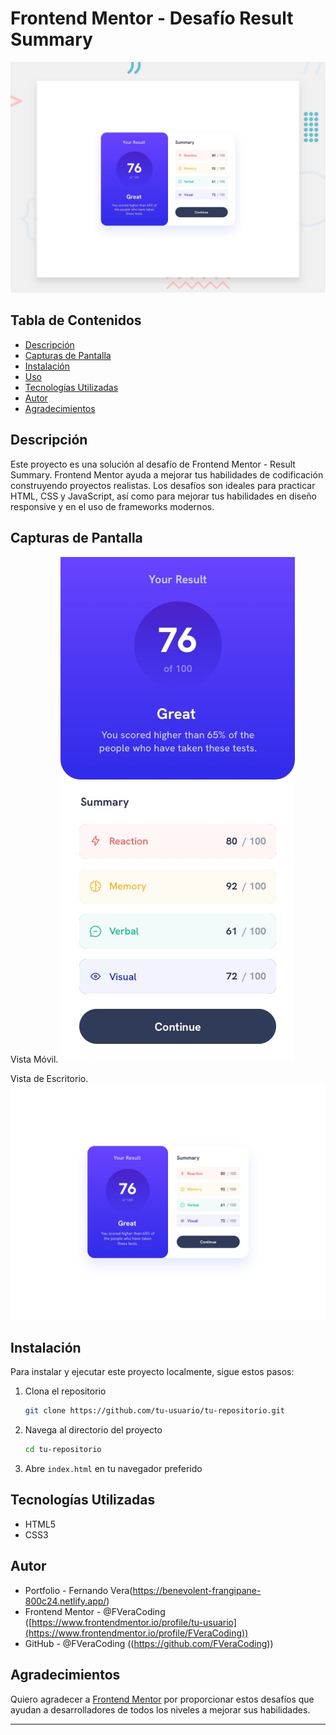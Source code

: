 # Frontend Mentor - Desafío Result Summary

![Vista Previa del Proyecto](design/desktop-preview.jpg)

## Tabla de Contenidos

- [Descripción](#descripción)
- [Capturas de Pantalla](#capturas-de-pantalla)
- [Instalación](#instalación)
- [Uso](#uso)
- [Tecnologías Utilizadas](#tecnologías-utilizadas)
- [Autor](#autor)
- [Agradecimientos](#agradecimientos)

## Descripción

Este proyecto es una solución al desafío de Frontend Mentor - Result Summary.
Frontend Mentor ayuda a mejorar tus habilidades de codificación construyendo proyectos realistas. 
Los desafíos son ideales para practicar HTML, CSS y JavaScript, así como para mejorar tus habilidades en diseño responsive y en el uso de frameworks modernos.

## Capturas de Pantalla
Vista Móvil.
![Vista Móvil](design/mobile-design.jpg)

Vista de Escritorio.
![Vista Escritorio](design/desktop-design.jpg)

## Instalación

Para instalar y ejecutar este proyecto localmente, sigue estos pasos:

1. Clona el repositorio
    ```bash
    git clone https://github.com/tu-usuario/tu-repositorio.git
    ```
2. Navega al directorio del proyecto
    ```bash
    cd tu-repositorio
    ```
3. Abre `index.html` en tu navegador preferido

## Tecnologías Utilizadas

- HTML5
- CSS3

## Autor

- Portfolio - Fernando Vera(https://benevolent-frangipane-800c24.netlify.app/)
- Frontend Mentor - @FVeraCoding ([https://www.frontendmentor.io/profile/tu-usuario](https://www.frontendmentor.io/profile/FVeraCoding))
- GitHub - @FVeraCoding ((https://github.com/FVeraCoding))

## Agradecimientos

Quiero agradecer a [Frontend Mentor](https://www.frontendmentor.io) por proporcionar estos desafíos que ayudan a desarrolladores de todos los niveles a mejorar sus habilidades.

---
